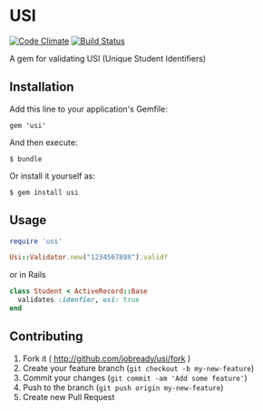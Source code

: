 # USI

[![Code Climate](https://codeclimate.com/github/jobready/usi.png)](https://codeclimate.com/github/jobready/usi)
[![Build Status](https://travis-ci.org/jobready/usi.svg)](https://travis-ci.org/jobready/usi)

A gem for validating USI (Unique Student Identifiers)

## Installation

Add this line to your application's Gemfile:

    gem 'usi'

And then execute:

    $ bundle

Or install it yourself as:

    $ gem install usi

## Usage

```ruby
require 'usi'

Usi::Validator.new("123456789X").valid?

```

or in Rails

```ruby
class Student < ActiveRecord::Base
  validates :idenfier, usi: true
end
```

## Contributing

1. Fork it ( http://github.com/jobready/usi/fork )
2. Create your feature branch (`git checkout -b my-new-feature`)
3. Commit your changes (`git commit -am 'Add some feature'`)
4. Push to the branch (`git push origin my-new-feature`)
5. Create new Pull Request

